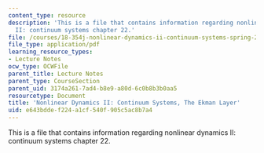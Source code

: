 ```yaml
---
content_type: resource
description: 'This is a file that contains information regarding nonlinear dynamics
  II: continuum systems chapter 22.'
file: /courses/18-354j-nonlinear-dynamics-ii-continuum-systems-spring-2015/e643bddef224a1cf540f905c5ac8b7a4_MIT18_354JS15_Ch22.pdf
file_type: application/pdf
learning_resource_types:
- Lecture Notes
ocw_type: OCWFile
parent_title: Lecture Notes
parent_type: CourseSection
parent_uid: 3174a261-7ad4-b8e9-a80d-6c0b8b3b0aa5
resourcetype: Document
title: 'Nonlinear Dynamics II: Continuum Systems, The Ekman Layer'
uid: e643bdde-f224-a1cf-540f-905c5ac8b7a4
---
```

This is a file that contains information regarding nonlinear dynamics II: continuum systems chapter 22.

